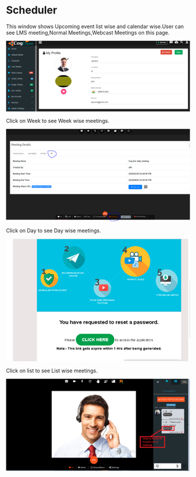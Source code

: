 # Scheduler

This window shows Upcoming event list wise and calendar wise.User can see LMS meeting,Normal Meetings,Webcast Meetings on this page.

![](../../.gitbook/assets/image%20%28212%29.png)

Click on Week to see Week wise meetings.

![](../../.gitbook/assets/image%20%2880%29.png)

Click on Day to see Day wise meetings.

![](../../.gitbook/assets/image%20%28162%29.png)

Click on list to see List wise meetings.

![](../../.gitbook/assets/image%20%28169%29.png)

